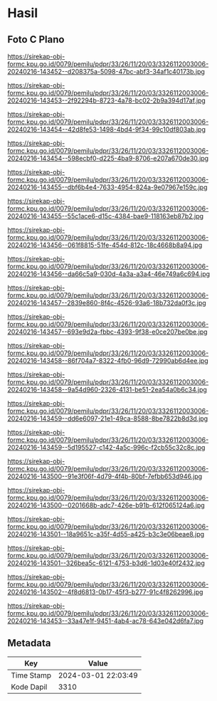 # Hasil

## Foto C Plano

https://sirekap-obj-formc.kpu.go.id/0079/pemilu/pdpr/33/26/11/20/03/3326112003006-20240216-143452--d208375a-5098-47bc-abf3-34af1c40173b.jpg

https://sirekap-obj-formc.kpu.go.id/0079/pemilu/pdpr/33/26/11/20/03/3326112003006-20240216-143453--2f92294b-8723-4a78-bc02-2b9a394d17af.jpg

https://sirekap-obj-formc.kpu.go.id/0079/pemilu/pdpr/33/26/11/20/03/3326112003006-20240216-143454--42d8fe53-1498-4bd4-9f34-99c10df803ab.jpg

https://sirekap-obj-formc.kpu.go.id/0079/pemilu/pdpr/33/26/11/20/03/3326112003006-20240216-143454--598ecbf0-d225-4ba9-8706-e207a670de30.jpg

https://sirekap-obj-formc.kpu.go.id/0079/pemilu/pdpr/33/26/11/20/03/3326112003006-20240216-143455--dbf6b4e4-7633-4954-824a-9e07967e159c.jpg

https://sirekap-obj-formc.kpu.go.id/0079/pemilu/pdpr/33/26/11/20/03/3326112003006-20240216-143455--55c1ace6-d15c-4384-bae9-118163eb87b2.jpg

https://sirekap-obj-formc.kpu.go.id/0079/pemilu/pdpr/33/26/11/20/03/3326112003006-20240216-143456--061f8815-51fe-454d-812c-18c4668b8a94.jpg

https://sirekap-obj-formc.kpu.go.id/0079/pemilu/pdpr/33/26/11/20/03/3326112003006-20240216-143456--da66c5a9-030d-4a3a-a3a4-46e749a6c694.jpg

https://sirekap-obj-formc.kpu.go.id/0079/pemilu/pdpr/33/26/11/20/03/3326112003006-20240216-143457--2839e860-8f4c-4526-93a6-18b732da0f3c.jpg

https://sirekap-obj-formc.kpu.go.id/0079/pemilu/pdpr/33/26/11/20/03/3326112003006-20240216-143457--693e9d2a-fbbc-4393-9f38-e0ce207be0be.jpg

https://sirekap-obj-formc.kpu.go.id/0079/pemilu/pdpr/33/26/11/20/03/3326112003006-20240216-143458--86f704a7-8322-4fb0-96d9-72990ab6d4ee.jpg

https://sirekap-obj-formc.kpu.go.id/0079/pemilu/pdpr/33/26/11/20/03/3326112003006-20240216-143458--9a54d960-2326-4131-be51-2ea54a0b6c34.jpg

https://sirekap-obj-formc.kpu.go.id/0079/pemilu/pdpr/33/26/11/20/03/3326112003006-20240216-143459--dd6e6097-21e1-49ca-8588-8be7822b8d3d.jpg

https://sirekap-obj-formc.kpu.go.id/0079/pemilu/pdpr/33/26/11/20/03/3326112003006-20240216-143459--5d195527-c142-4a5c-996c-f2cb55c32c8c.jpg

https://sirekap-obj-formc.kpu.go.id/0079/pemilu/pdpr/33/26/11/20/03/3326112003006-20240216-143500--91e3f06f-4d79-4f4b-80bf-7efbb653d946.jpg

https://sirekap-obj-formc.kpu.go.id/0079/pemilu/pdpr/33/26/11/20/03/3326112003006-20240216-143500--0201668b-adc7-426e-b91b-612f065124a6.jpg

https://sirekap-obj-formc.kpu.go.id/0079/pemilu/pdpr/33/26/11/20/03/3326112003006-20240216-143501--18a9651c-a35f-4d55-a425-b3c3e06beae8.jpg

https://sirekap-obj-formc.kpu.go.id/0079/pemilu/pdpr/33/26/11/20/03/3326112003006-20240216-143501--326bea5c-6121-4753-b3d6-1d03e40f2432.jpg

https://sirekap-obj-formc.kpu.go.id/0079/pemilu/pdpr/33/26/11/20/03/3326112003006-20240216-143502--4f8d6813-0b17-45f3-b277-91c4f8262996.jpg

https://sirekap-obj-formc.kpu.go.id/0079/pemilu/pdpr/33/26/11/20/03/3326112003006-20240216-143453--33a47e1f-9451-4ab4-ac78-643e042d6fa7.jpg


## Metadata

| Key        | Value               |
| ---------- | ------------------- |
| Time Stamp | 2024-03-01 22:03:49 |
| Kode Dapil | 3310                |



